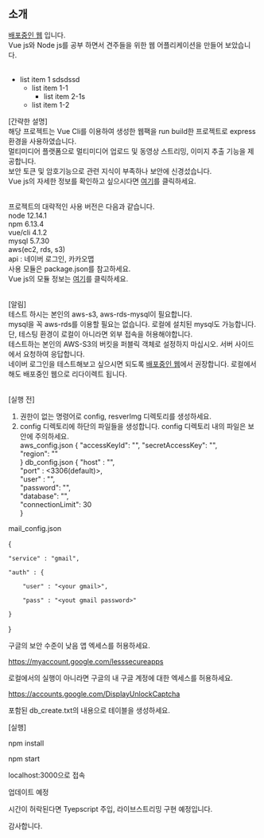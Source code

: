 <h2>소개</h2>
<a href="http://54.180.93.116/">배포중인 웹</a> 입니다.<br>
Vue js와 Node js를 공부 하면서 견주들을 위한 웹 어플리케이션을 만들어 보았습니다.<br><br>

* list item 1
	sdsdssd
    * list item 1-1
        * list item 2-1s
    * list item 1-2


[간략한 설명]<br>
해당 프로젝트는 Vue Cli를 이용하여 생성한 웹팩을 run build한 프로젝트로 express 환경을 사용하였습니다.<br>
멀티미디어 플랫폼으로 멀티미디어 업로드 및 동영상 스트리밍, 이미지 추출 기능을 제공합니다.<br>
보안 토큰 및 암호기능으로 관련 지식이 부족하나 보안에 신경섰습니다.<br>
Vue js의 자세한 정보를 확인하고 싶으시다면 <a href="https://github.com/SangkyuGoodboyYesDoitsgoi/HappyPuppy-vue">여기</a>를 클릭하세요. <br><br>

프로젝트의 대략적인 사용 버전은 다음과 같습니다.<br>
node 12.14.1<br>
npm 6.13.4<br>
vue/cli 4.1.2<br>
mysql 5.7.30<br>
aws(ec2, rds, s3)<br>
api : 네이버 로그인, 카카오맵<br>
사용 모듈은 package.json를 참고하세요.<br>
Vue js의 모듈 정보는 <a href="https://github.com/SangkyuGoodboyYesDoitsgoi/HappyPuppy-vue/blob/master/package.json">여기</a>를 클릭하세요. <br><br>

[알림]<br>
테스트 하시는 본인의 aws-s3, aws-rds-mysql이 필요합니다.<br>
mysql을 꼭 aws-rds를 이용할 필요는 없습니다. 로컬에 설치된 mysql도 가능합니다.
단, 테스팅 환경이 로컬이 아니라면 외부 접속을 허용해야합니다.<br>
테스트하는 본인의 AWS-S3의 버킷을 퍼블릭 객체로 설정하지 마십시오. 서버 사이드에서 요청하여 응답합니다.<br>
네이버 로그인을 테스트해보고 싶으시면 되도록 <a href="http://54.180.93.116/">배포중인 웹</a>에서 권장합니다. 로컬에서해도 배포중인 웹으로 리다이렉트 됩니다.<br><br>

[실행 전]<br>
1. 권한이 없는 명령어로 config, resverImg 디렉토리를 생성하세요.<br>
2. config 디렉토리에 하단의 파일들을 생성합니다. config 디렉토리 내의 파일은 보안에 주의하세요.<br>
aws_config.json
{
    "accessKeyId": "<your aws acessKeyId>",	
    "secretAccessKey": "<your aws accessKey>",	
    "region": "<your aws region>"	
}
db_config.json
{
    "host" : "<your mysql host>",	
    "port" : <3306(default)>,	
    "user" : "<your user>",   	
    "password": "<your password>",	
    "database": "<your database>",	
    "connectionLimit": 30	
}


mail_config.json 

{

    "service" : "gmail",
	
    "auth" : {
	
        "user" : "<your gmail>",
		
        "pass" : "<yout gmail password>"
		
    }
	
}



구글의 보안 수준이 낮음 앱 엑세스를 허용하세요.

https://myaccount.google.com/lesssecureapps


로컬에서의 실행이 아니라면 구글의 내 구글 계정에 대한 엑세스를 허용하세요.


https://accounts.google.com/DisplayUnlockCaptcha


포함된 db_create.txt의 내용으로 테이블을 생성하세요.


[실행]

npm install

npm start

localhost:3000으로 접속


업데이트 예정

시간이 허락된다면 Tyepscript 주입, 라이브스트리밍 구현 예정입니다.


감사합니다.
